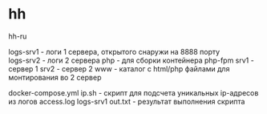# hh
hh-ru

logs-srv1 - логи 1 сервера, открытого снаружи на 8888 порту  
logs-srv2 - логи 2 сервера
php       - для сборки контейнера php-fpm
srv1      - сервер 1
srv2      - сервер 2 
www       - каталог с html/php файлами для монтирования во 2 сервер

docker-compose.yml
ip.sh   - скрипт для подсчета уникальных ip-адресов из логов access.log logs-srv1
out.txt - результат выполнения скрипта

